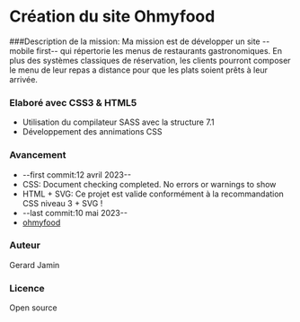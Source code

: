 
# Création du site Ohmyfood
###Description de la mission:
Ma mission est de développer un site --mobile first-- qui répertorie les menus de restaurants gastronomiques. En plus des systèmes classiques de réservation, les clients pourront composer le menu de leur repas a distance pour que les plats soient prêts à leur arrivée.   

### Elaboré avec CSS3 & HTML5 
* Utilisation du compilateur SASS avec la structure 7.1   
* Développement des annimations CSS  

### Avancement
* --first commit:12 avril 2023--    
* CSS: Document checking completed. No errors or warnings to show      
* HTML + SVG: Ce projet est valide conformément à la recommandation CSS niveau 3 + SVG !   
* --last commit:10 mai 2023--
* [ohmyfood](https://gerardjamin.github.io/ohmyfood/ "ohmyfood.com")  

### Auteur  
Gerard Jamin  

### Licence  
Open source  
